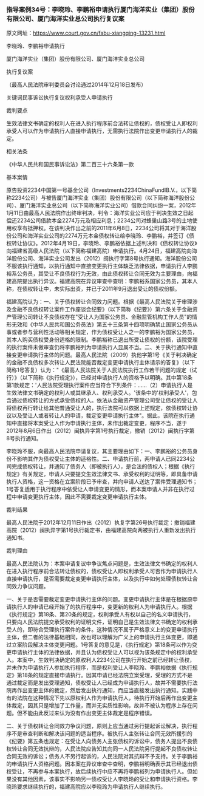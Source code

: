 ### 指导案例34号：李晓玲、李鹏裕申请执行厦门海洋实业（集团）股份有限公司、厦门海洋实业总公司执行复议案
原文网址：https://www.court.gov.cn/fabu-xiangqing-13231.html

李晓玲、李鹏裕申请执行

厦门海洋实业（集团）股份有限公司、厦门海洋实业总公司

执行复议案

（最高人民法院审判委员会讨论通过2014年12月18日发布）

关键词民事诉讼执行复议权利承受人申请执行

裁判要点

生效法律文书确定的权利人在进入执行程序前合法转让债权的，债权受让人即权利承受人可以作为申请执行人直接申请执行，无需执行法院作出变更申请执行人的裁定。

相关法条

《中华人民共和国民事诉讼法》第二百三十六条第一款

基本案情

原告投资2234中国第一号基金公司（Investments2234ChinaFundⅠB.V.，以下简称2234公司）与被告厦门海洋实业（集团）股份有限公司（以下简称海洋股份公司）、厦门海洋实业总公司（以下简称海洋实业公司）借款合同纠纷一案，2012年1月11日由最高人民法院作出终审判决，判令：海洋实业公司应于判决生效之日起偿还2234公司借款本金2274万元及相应利息；2234公司对蜂巢山路3号的土地使用权享有抵押权。在该判决作出之前的2011年6月8日，2234公司将其对于海洋股份公司和海洋实业公司的2274万元本金债权转让给李晓玲、李鹏裕，并签订《债权转让协议》。2012年4月19日，李晓玲、李鹏裕依据上述判决和《债权转让协议》向福建省高级人民法院（以下简称福建高院）申请执行。4月24日，福建高院向海洋股份公司、海洋实业公司发出（2012）闽执行字第8号执行通知。海洋股份公司不服该执行通知，以执行通知中直接变更执行主体缺乏法律依据，申请执行人李鹏裕系公务员，其受让不良债权行为无效，由此债权转让合同无效为主要理由，向福建高院提出执行异议。福建高院在异议审查中查明：李鹏裕系国家公务员，其本人称，在债权转让中，未实际出资，并已于2011年9月退出受让的债权份额。

福建高院认为：一、关于债权转让合同效力问题。根据《最高人民法院关于审理涉及金融不良债权转让案件工作座谈会纪要》（以下简称《纪要》）第六条关于金融资产管理公司转让不良债权存在"受让人为国家公务员、金融监管机构工作人员"的情形无效和《中华人民共和国公务员法》第五十三条第十四项明确禁止国家公务员从事或者参与营利性活动等相关规定，作为债权受让人之一的李鹏裕为国家公务员，其本人购买债权受身份适格的限制。李鹏裕称已退出所受让债权的份额，该院受理的执行案件未做审查仍将李鹏裕列为申请执行人显属不当。二、关于执行通知中直接变更申请执行主体的问题。最高人民法院（2009）执他字第1号《关于判决确定的金融不良债权多次转让人民法院能否裁定变更申请执行主体请示的答复》（以下简称1号答复）认为："《最高人民法院关于人民法院执行工作若干问题的规定（试行）》（以下简称《执行规定》），已经对申请执行人的资格予以明确。其中第18条第1款规定：'人民法院受理执行案件应当符合下列条件：......（2）申请执行人是生效法律文书确定的权利人或其继承人、权利承受人。'该条中的'权利承受人'，包含通过债权转让的方式承受债权的人。依法从金融资产管理公司受让债权的受让人将债权再行转让给其他普通受让人的，执行法院可以依据上述规定，依债权转让协议以及受让人或者转让人的申请，裁定变更申请执行主体"。据此，该院在执行通知中直接将本案受让人作为申请执行主体，未作出裁定变更，程序不当，遂于2012年8月6日作出（2012）闽执异字第1号执行裁定，撤销（2012）闽执行字第8号执行通知。

李晓玲不服，向最高人民法院申请复议，其主要理由如下：一、李鹏裕的公务员身份不影响其作为债权受让主体的适格性。二、申请执行前，两申请人已同2234公司完成债权转让，并通知了债务人（即被执行人），是合法的债权人；根据《执行规定》有关规定，申请人只要提交生效法律文书、承受权利的证明等，即具备申请执行人资格，这一资格在立案阶段已予审查，并向申请人送达了案件受理通知书；1号答复适用于执行程序中依受让人申请变更的情形，而本案申请人并非在执行过程中申请变更执行主体，因此不需要裁定变更申请执行主体。

裁判结果

最高人民法院于2012年12月11日作出（2012）执复字第26号执行裁定：撤销福建高院（2012）闽执异字第1号执行裁定书，由福建高院向两被执行人重新发出执行通知书。

裁判理由

最高人民法院认为：本案申请复议中争议焦点问题是，生效法律文书确定的权利人在进入执行程序前合法转让债权的，债权受让人即权利承受人可否作为申请执行人直接申请执行，是否需要裁定变更申请执行主体，以及执行中如何处理债权转让合同效力争议问题。

一、关于是否需要裁定变更申请执行主体的问题。变更申请执行主体是在根据原申请执行人的申请已经开始了的执行程序中，变更新的权利人为申请执行人。根据《执行规定》第18条、第20条的规定，权利承受人有权以自己的名义申请执行，只要向人民法院提交承受权利的证明文件，证明自己是生效法律文书确定的权利承受人的，即符合受理执行案件的条件。这种情况不属于严格意义上的变更申请执行主体，但二者的法律基础相同，故也可以理解为广义上的申请执行主体变更，即通过立案阶段解决主体变更问题。1号答复的意见是，《执行规定》第18条可以作为变更申请执行主体的法律依据，并且认为债权受让人可以视为该条规定中的权利承受人。本案中，生效判决确定的原权利人2234公司在执行开始之前已经转让债权，并未作为申请执行人参加执行程序，而是权利受让人李晓玲、李鹏裕依据《执行规定》第18条的规定直接申请执行。因其申请已经法院立案受理，受理的方式不是通过裁定而是发出受理通知，债权受让人已经成为申请执行人，故并不需要执行法院再作出变更主体的裁定，然后发出执行通知，而应当直接发出执行通知。实践中有的法院在这种情况下先以原权利人作为申请执行人，待执行开始后再作出变更主体裁定，因其只是增加了工作量，而并无实质性影响，故并不被认为程序上存在问题。但不能由此反过来认为没有作出变更主体裁定是程序错误。

二、关于债权转让合同效力争议问题，原则上应当通过另行提起诉讼解决，执行程序不是审查判断和解决该问题的适当程序。被执行人主张转让合同无效所援引的《纪要》第五条也规定：在受让人向债务人主张债权的诉讼中，债务人提出不良债权转让合同无效抗辩的，人民法院应告知其向同一人民法院另行提起不良债权转让合同无效的诉讼；债务人不另行起诉的，人民法院对其抗辩不予支持。关于李鹏裕的申请执行人资格问题。因本案在异议审查中查明，李鹏裕明确表示其已经退出债权受让，不再参与本案执行，故后续执行中应不再将李鹏裕列为申请执行人。但如果没有其他因素，该事实不影响另一债权受让人李晓玲的受让和申请执行资格。李晓玲要求继续执行的，福建高院应以李晓玲为申请执行人继续执行。
